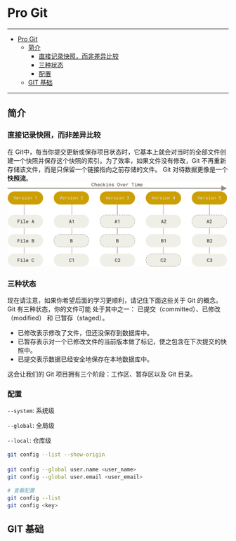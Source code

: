 # Pro Git

------

- [Pro Git](#pro-git)
  - [简介](#简介)
    - [直接记录快照，而非差异比较](#直接记录快照而非差异比较)
    - [三种状态](#三种状态)
    - [配置](#配置)
  - [GIT 基础](#git-基础)

------

## 简介

### 直接记录快照，而非差异比较

在 Git中，每当你提交更新或保存项目状态时，它基本上就会对当时的全部文件创建一个快照并保存这个快照的索引。为了效率，如果文件没有修改，Git 不再重新存储该文件，而是只保留一个链接指向之前存储的文件。 Git 对待数据更像是一个 **快照流**。
![pro_git](/static/book/progit1.png)


### 三种状态

现在请注意，如果你希望后面的学习更顺利，请记住下面这些关于 Git 的概念。 Git 有三种状态，你的文件可能
处于其中之一： 已提交（committed）、已修改（modified） 和 已暂存（staged）。 

- 已修改表示修改了文件，但还没保存到数据库中。
- 已暂存表示对一个已修改文件的当前版本做了标记，使之包含在下次提交的快照中。
- 已提交表示数据已经安全地保存在本地数据库中。

这会让我们的 Git 项目拥有三个阶段：工作区、暂存区以及 Git 目录。

### 配置

`--system`: 系统级

`--global`: 全局级

`--local`: 仓库级

``` sh
git config --list --show-origin

git config --global user.name <user_name>
git config --global user.email <user_email>
```

``` sh
# 查看配置
git config --list
git config <key>
```

## GIT 基础

###